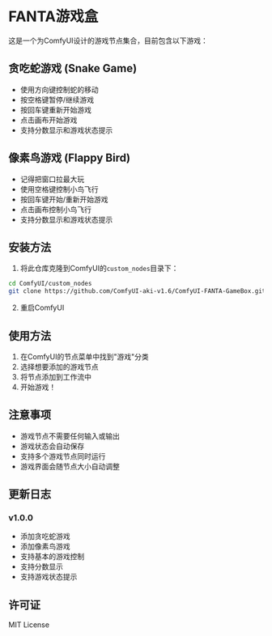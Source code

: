 # FANTA游戏盒

这是一个为ComfyUI设计的游戏节点集合，目前包含以下游戏：

## 贪吃蛇游戏 (Snake Game)
- 使用方向键控制蛇的移动
- 按空格键暂停/继续游戏
- 按回车键重新开始游戏
- 点击画布开始游戏
- 支持分数显示和游戏状态提示

## 像素鸟游戏 (Flappy Bird)
- 记得把窗口拉最大玩
- 使用空格键控制小鸟飞行
- 按回车键开始/重新开始游戏
- 点击画布控制小鸟飞行
- 支持分数显示和游戏状态提示

## 安装方法

1. 将此仓库克隆到ComfyUI的`custom_nodes`目录下：
```bash
cd ComfyUI/custom_nodes
git clone https://github.com/ComfyUI-aki-v1.6/ComfyUI-FANTA-GameBox.git
```

2. 重启ComfyUI

## 使用方法

1. 在ComfyUI的节点菜单中找到"游戏"分类
2. 选择想要添加的游戏节点
3. 将节点添加到工作流中
4. 开始游戏！

## 注意事项

- 游戏节点不需要任何输入或输出
- 游戏状态会自动保存
- 支持多个游戏节点同时运行
- 游戏界面会随节点大小自动调整

## 更新日志

### v1.0.0
- 添加贪吃蛇游戏
- 添加像素鸟游戏
- 支持基本的游戏控制
- 支持分数显示
- 支持游戏状态提示

## 许可证

MIT License
